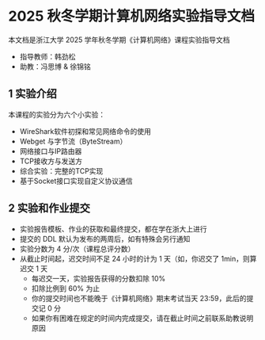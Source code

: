 # 2025 秋冬学期计算机网络实验指导文档

本文档是浙江大学 2025 学年秋冬学期《计算机网络》课程实验指导文档

- 指导教师：韩劲松
- 助教：冯思博 & 徐锦铭

## 1 实验介绍

本课程的实验分为六个小实验：

- WireShark软件初探和常见网络命令的使用
- Webget 与字节流（ByteStream）
- 网络接口与IP路由器
- TCP接收方与发送方
- 综合实验：完整的TCP实现
- 基于Socket接口实现自定义协议通信

## 2 实验和作业提交

- 实验报告模板、作业的获取和最终提交，都在学在浙大上进行
- 提交的 DDL 默认为发布的两周后，如有特殊会另行通知
- 实验分数为 4 分/次（课程总评分数）
- 从截止时间起，迟交时间不足 24 小时的计为 1 天（如，你迟交了 1min，则算迟交 1 天
    - 每迟交一天，实验报告获得的分数扣除 10%
    - 扣除比例到 60% 为止
    - 你的提交时间也不能晚于《计算机网络》期末考试当天 23:59，此后的提交记 0 分
    - 如果你有困难在规定的时间内完成提交，请在截止时间之前联系助教说明原因

